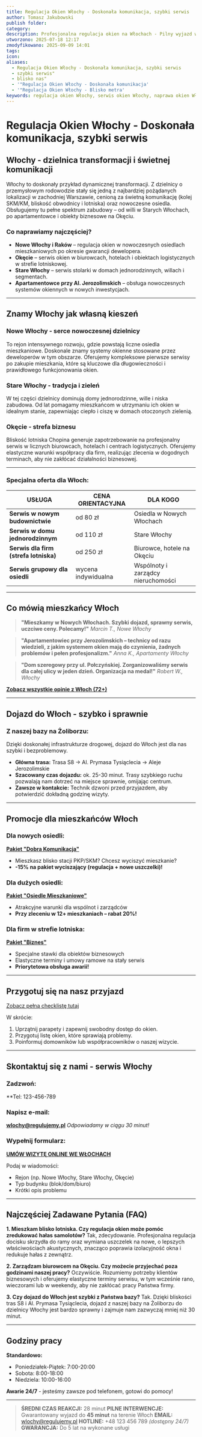```yaml
---
title: Regulacja Okien Włochy - Doskonała komunikacja, szybki serwis
author: Tomasz Jakubowski
publish folder:
category:
description: Profesjonalna regulacja okien na Włochach - Pilny wyjazd w 28 minut - 5 lat gwarancji - 300+ zadowolonych klientów - Specjaliści osiedla przy metro, dojazd
utworzono: 2025-07-18 12:17
zmodyfikowano: 2025-09-09 14:01
tags:
icon:
aliases:
  - Regulacja Okien Włochy - Doskonała komunikacja, szybki serwis
  - szybki serwis"
  - blisko nas"
  - '"Regulacja Okien Włochy - Doskonała komunikacja'
  - '"Regulacja Okien Włochy - Blisko metra'
keywords: regulacja okien Włochy, serwis okien Włochy, naprawa okien Włochy, metro Włochy
---
```

# Regulacja Okien Włochy - Doskonała komunikacja, szybki serwis

## Włochy - dzielnica transformacji i świetnej komunikacji

Włochy to doskonały przykład dynamicznej transformacji. Z dzielnicy o przemysłowym rodowodzie stały się jedną z najbardziej pożądanych lokalizacji w zachodniej Warszawie, cenioną za świetną komunikację (kolej SKM/KM, bliskość obwodnicy i lotniska) oraz nowoczesne osiedla. Obsługujemy tu pełne spektrum zabudowy – od willi w Starych Włochach, po apartamentowce i obiekty biznesowe na Okęciu.

### Co naprawiamy najczęściej?

- **Nowe Włochy i Raków** – regulacja okien w nowoczesnych osiedlach mieszkaniowych po okresie gwarancji dewelopera.
- **Okęcie** – serwis okien w biurowcach, hotelach i obiektach logistycznych w strefie lotniskowej.
- **Stare Włochy** – serwis stolarki w domach jednorodzinnych, willach i segmentach.
- **Apartamentowce przy Al. Jerozolimskich** – obsługa nowoczesnych systemów okiennych w nowych inwestycjach.

---

## Znamy Włochy jak własną kieszeń

### Nowe Włochy - serce nowoczesnej dzielnicy

To rejon intensywnego rozwoju, gdzie powstają liczne osiedla mieszkaniowe. Doskonale znamy systemy okienne stosowane przez deweloperów w tym obszarze. Oferujemy kompleksowe pierwsze serwisy po zakupie mieszkania, które są kluczowe dla długowieczności i prawidłowego funkcjonowania okien.

### Stare Włochy - tradycja i zieleń

W tej części dzielnicy dominują domy jednorodzinne, wille i niska zabudowa. Od lat pomagamy mieszkańcom w utrzymaniu ich okien w idealnym stanie, zapewniając ciepło i ciszę w domach otoczonych zielenią.

### Okęcie - strefa biznesu

Bliskość lotniska Chopina generuje zapotrzebowanie na profesjonalny serwis w licznych biurowcach, hotelach i centrach logistycznych. Oferujemy elastyczne warunki współpracy dla firm, realizując zlecenia w dogodnych terminach, aby nie zakłócać działalności biznesowej.

---

### Specjalna oferta dla Włoch:

| USŁUGA                                | CENA ORIENTACYJNA | DLA KOGO                                       |
| ------------------------------------- | ----------------- | ---------------------------------------------- |
| **Serwis w nowym budownictwie** | od 80 zł          | Osiedla w Nowych Włochach                       |
| **Serwis w domu jednorodzinnym** | od 110 zł         | Stare Włochy                                   |
| **Serwis dla firm (strefa lotniska)** | od 250 zł         | Biurowce, hotele na Okęciu                     |
| **Serwis grupowy dla osiedli** | wycena indywidualna | Wspólnoty i zarządcy nieruchomości             |

---

## Co mówią mieszkańcy Włoch

> **"Mieszkamy w Nowych Włochach. Szybki dojazd, sprawny serwis, uczciwe ceny. Polecamy!"**
> *Marcin T., Nowe Włochy*

> **"Apartamentowiec przy Jerozolimskich – technicy od razu wiedzieli, z jakim systemem okien mają do czynienia, żadnych problemów i pełen profesjonalizm."**
> *Anna K., Apartamenty Włochy*

> **"Dom szeregowy przy ul. Połczyńskiej. Zorganizowaliśmy serwis dla całej ulicy w jeden dzień. Organizacja na medal!"**
> *Robert W., Włochy*

**[Zobacz wszystkie opinie z Włoch (72+)](opinie.md)**

---

## Dojazd do Włoch - szybko i sprawnie

### Z naszej bazy na Żoliborzu:

Dzięki doskonałej infrastrukturze drogowej, dojazd do Włoch jest dla nas szybki i bezproblemowy.

- **Główna trasa:** Trasa S8 → Al. Prymasa Tysiąclecia → Aleje Jerozolimskie
- **Szacowany czas dojazdu:** ok. 25-30 minut. Trasy szybkiego ruchu pozwalają nam dotrzeć na miejsce sprawnie, omijając centrum.
- **Zawsze w kontakcie:** Technik dzwoni przed przyjazdem, aby potwierdzić dokładną godzinę wizyty.

---

## Promocje dla mieszkańców Włoch

### Dla nowych osiedli:

**[Pakiet "Dobra Komunikacja"](./_pakiety-promocyjne#pakiet-przy-metro)**
- Mieszkasz blisko stacji PKP/SKM? Chcesz wyciszyć mieszkanie?
- **-15% na pakiet wyciszający (regulacja + nowe uszczelki)!**

### Dla dużych osiedli:

**[Pakiet "Osiedle Mieszkaniowe"](./_pakiety-promocyjne#pakiet-osiedle-mieszkaniowe)**
- Atrakcyjne warunki dla wspólnot i zarządców
- **Przy zleceniu w 12+ mieszkaniach – rabat 20%!**

### Dla firm w strefie lotniska:

**[Pakiet "Biznes"](./_pakiety-promocyjne#pakiet-biznes)**
- Specjalne stawki dla obiektów biznesowych
- Elastyczne terminy i umowy ramowe na stały serwis
- **Priorytetowa obsługa awarii!**

---

## Przygotuj się na nasz przyjazd

[Zobacz pełną checklistę tutaj](./_checklist-przygotowanie.md)

W skrócie:
1.  Uprzątnij parapety i zapewnij swobodny dostęp do okien.
2.  Przygotuj listę okien, które sprawiają problemy.
3.  Poinformuj domowników lub współpracowników o naszej wizycie.

---

## Skontaktuj się z nami - serwis Włochy

### Zadzwoń:

**Tel: 123-456-789

### Napisz e-mail:

**wlochy@regulujemy.pl**
*Odpowiadamy w ciągu 30 minut!*

### Wypełnij formularz:

**[UMÓW WIZYTĘ ONLINE WE WŁOCHACH](kontakt.md)**

Podaj w wiadomości:
- Rejon (np. Nowe Włochy, Stare Włochy, Okęcie)
- Typ budynku (blok/dom/biuro)
- Krótki opis problemu

---

## Najczęściej Zadawane Pytania (FAQ)

**1. Mieszkam blisko lotniska. Czy regulacja okien może pomóc zredukować hałas samolotów?**
Tak, zdecydowanie. Profesjonalna regulacja docisku skrzydła do ramy oraz wymiana uszczelek na nowe, o lepszych właściwościach akustycznych, znacząco poprawia izolacyjność okna i redukuje hałas z zewnątrz.

**2. Zarządzam biurowcem na Okęciu. Czy możecie przyjechać poza godzinami naszej pracy?**
Oczywiście. Rozumiemy potrzeby klientów biznesowych i oferujemy elastyczne terminy serwisu, w tym wcześnie rano, wieczorami lub w weekendy, aby nie zakłócać pracy Państwa firmy.

**3. Czy dojazd do Włoch jest szybki z Państwa bazy?**
Tak. Dzięki bliskości tras S8 i Al. Prymasa Tysiąclecia, dojazd z naszej bazy na Żoliborzu do dzielnicy Włochy jest bardzo sprawny i zajmuje nam zazwyczaj mniej niż 30 minut.

---

## Godziny pracy

**Standardowo:**
- Poniedziałek-Piątek: 7:00-20:00
- Sobota: 8:00-18:00
- Niedziela: 10:00-16:00

**Awarie 24/7** - jesteśmy zawsze pod telefonem, gotowi do pomocy!

---

> **ŚREDNI CZAS REAKCJI:** 28 minut
> **PILNE INTERWENCJE:** Gwarantowany wyjazd do **45 minut** na terenie Włoch
> **EMAIL:** wlochy@regulujemy.pl
> **HOTLINE:** +48 123 456 789 *(dostępny 24/7)*
> **GWARANCJA:** Do 5 lat na wykonane usługi